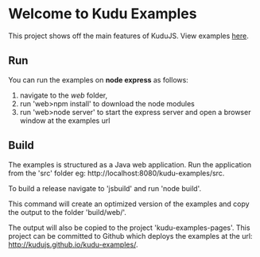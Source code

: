 # Welcome to Kudu Examples

This project shows off the main features of KuduJS. View examples [here](http://kudujs.github.io/kudu-examples/).

Run
---
You can run the examples on __node express__ as follows:
1. navigate to the _web_ folder, 
2. run 'web>npm install' to download the node modules
3. run 'web>node server' to start the express server and open a browser window at the examples url

Build
-----
The examples is structured as a Java web application. Run the application from the 'src' folder eg: http://localhost:8080/kudu-examples/src.

To build a release navigate to 'jsbuild' and run 'node build'.

This command will create an optimized version of the examples and copy the output to the folder 'build/web/'.

The output will also be copied to the project 'kudu-examples-pages'.
This project can be committed to Github which deploys the examples at the url: http://kudujs.github.io/kudu-examples/.
